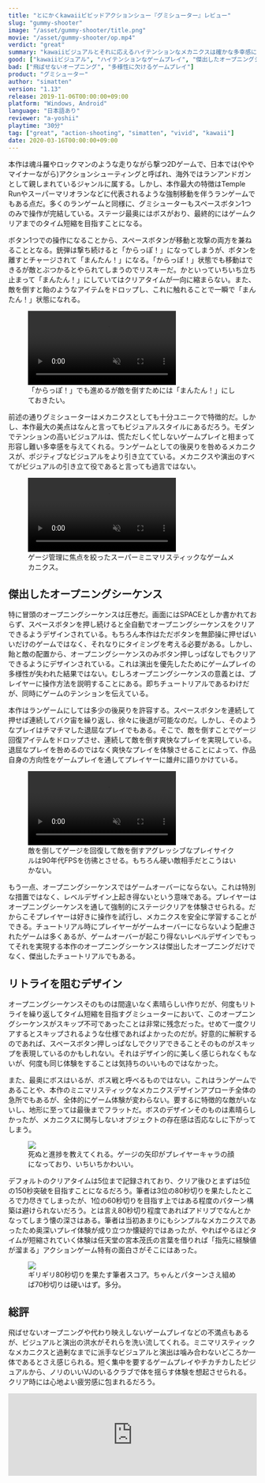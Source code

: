 ```yaml
---
title: "とにかくkawaiiビビッドアクションシュー『グミシューター』レビュー"
slug: "gummy-shooter"
image: "/asset/gummy-shooter/title.png"
movie: "/asset/gummy-shooter/op.mp4"
verdict: "great"
summary: "kawaiiビジュアルとそれに応えるハイテンションなメカニクスは確かな多幸感に満ちている。作品の姿勢をゲームプレイを通してプレイヤーに語りかけるオープニングシーケンスはゲームならではな演出手法として一級品。"
good: ["kawaiiビジュアル", "ハイテンションなゲームプレイ", "傑出したオープニングシーケンス"]
bad: ["飛ばせないオープニング", "多様性に欠けるゲームプレイ"]
product: "グミシューター"
author: "simatten"
version: "1.13"
release: 2019-11-06T00:00:00+09:00
platform: "Windows, Android"
language: "日本語あり"
reviewer: "a-yoshii"
playtime: "30分"
tag: ["great", "action-shooting", "simatten", "vivid", "kawaii"]
date: 2020-03-16T00:00:00+09:00
---
```


本作は魂斗羅やロックマンのような走りながら撃つ2Dゲームで、日本では(ややマイナーながら)アクションシューティングと呼ばれ、海外ではランアンドガンとして親しまれているジャンルに属する。しかし、本作最大の特徴はTemple Runやスーパーマリオランなどに代表されるような強制移動を伴うランゲームでもある点だ。多くのランゲームと同様に、グミシューターもスペースボタン1つのみで操作が完結している。ステージ最奥にはボスがおり、最終的にはゲームクリアまでのタイム短縮を目指すことになる。

ボタン1つでの操作になることから、スペースボタンが移動と攻撃の両方を兼ねることとなる。銃弾は撃ち続けると「からっぽ！」になってしまうが、ボタンを離すとチャージされて「まんたん！」になる。「からっぽ！」状態でも移動はできるが敵とぶつかるとやられてしまうのでリスキーだ。かといっていちいち立ち止まって「まんたん！」にしていてはクリアタイムが一向に縮まらない。また、敵を倒すと飴のようなアイテムをドロップし、これに触れることで一瞬で「まんたん！」状態になれる。

<figure>
	<video playsinline autoplay muted loop src="/asset/gummy-shooter/empty.mp4"></video>
	<figcaption>「からっぽ！」でも進めるが敵を倒すためには「まんたん！」にしておきたい。</figcaption>
</figure>

前述の通りグミシューターはメカニクスとしても十分ユニークで特徴的だ。しかし、本作最大の美点はなんと言ってもビジュアルスタイルにあるだろう。モダンでテンションの高いビジュアルは、慌ただしく忙しないゲームプレイと相まって形容し難い多幸感を与えてくれる。ランゲームとしての後戻りを咎めるメカニクスが、ポジティブなビジュアルをより引き立てている。メカニクスや演出のすべてがビジュアルの引き立て役であると言っても過言ではない。

<figure>
	<video playsinline autoplay muted loop src="/asset/gummy-shooter/hopping.mp4"></video>
	<figcaption>ゲージ管理に焦点を絞ったスーパーミニマリスティックなゲームメカニクス。</figcaption>
</figure>

## 傑出したオープニングシーケンス
特に冒頭のオープニングシーケンスは圧巻だ。画面にはSPACEとしか書かれておらず、スペースボタンを押し続けると全自動でオープニングシーケンスをクリアできるようデザインされている。もちろん本作はただボタンを無節操に押せばいいだけのゲームではなく、それなりにタイミングを考える必要がある。しかし、飴と敵の配置から、オープニングシーケンスのみボタン押しっぱなしでもクリアできるようにデザインされている。これは演出を優先したためにゲームプレイの多様性が失われた結果ではない。むしろオープニングシーケンスの意義とは、プレイヤーに操作方法を説明することにある。即ちチュートリアルであるわけだが、同時にゲームのテンションを伝えている。

本作はランゲームにしては多少の後戻りを許容する。スペースボタンを連続して押せば連続してバク宙を繰り返し、徐々に後退が可能なのだ。しかし、そのようなプレイはチマチマした退屈なプレイでもある。そこで、敵を倒すことでゲージ回復アイテムをドロップさせ、連続して敵を倒す爽快なプレイを実現している。退屈なプレイを咎めるのではなく爽快なプレイを体験させることによって、作品自身の方向性をゲームプレイを通してプレイヤーに雄弁に語りかけている。

<figure>
	<video playsinline autoplay muted loop src="/asset/gummy-shooter/aggressive.mp4"></video>
	<figcaption>敵を倒してゲージを回復して敵を倒すアグレッシブなプレイサイクルは90年代FPSを彷彿とさせる。もちろん硬い敵相手だとこうはいかない。</figcaption>
</figure>

もう一点、オープニングシーケンスではゲームオーバーにならない。これは特別な措置ではなく、レベルデザイン上起き得ないという意味である。プレイヤーはオープニングシーケンスを通して強制的にステージクリアを体験させられる。だからこそプレイヤーは好きに操作を試行し、メカニクスを安全に学習することができる。チュートリアル時にプレイヤーがゲームオーバーにならないよう配慮されたゲームは多くあるが、ゲームオーバーが起こり得ないレベルデザインでもってそれを実現する本作のオープニングシーケンスは傑出したオープニングだけでなく、傑出したチュートリアルでもある。

## リトライを阻むデザイン
オープニングシーケンスそのものは間違いなく素晴らしい作りだが、何度もリトライを繰り返してタイム短縮を目指すグミシューターにおいて、このオープニングシーケンスがスキップ不可であったことは非常に残念だった。せめて一度クリアするとスキップされるような仕様であればよかったのだが。好意的に解釈するのであれば、スペースボタン押しっぱなしでクリアできることそのものがスキップを表現しているのかもしれない。それはデザイン的に美しく感じられなくもないが、何度も同じ体験をすることは気持ちのいいものではなかった。

また、最奥にボスはいるが、ボス戦と呼べるものではない。これはランゲームであることや、本作のミニマリスティックなメカニクスデザインアプローチ全体の急所でもあるが、全体的にゲーム体験が変わらない。要するに特徴的な敵がいないし、地形に至っては最後までフラットだ。ボスのデザインそのものは素晴らしかったが、メカニクスに関与しないオブジェクトの存在感は否応なしに下がってしまう。

<figure>
	<img src="/asset/gummy-shooter/gameover.png">
	<figcaption>死ぬと進捗を教えてくれる。ゲージの矢印がプレイヤーキャラの顔になっており、いちいちかわいい。</figcaption>
</figure>

デフォルトのクリアタイムは5位まで記録されており、クリア後ひとまずは5位の150秒突破を目指すことになるだろう。筆者は3位の80秒切りを果たしたところで力尽きてしまったが、1位の60秒切りを目指す上ではある程度のパターン構築は避けられないだろう。とは言え80秒切り程度であればアドリブでなんとかなってしまう懐の深さはある。筆者は当初あまりにもシンプルなメカニクスであったため奥深いプレイ体験が成り立つか懐疑的ではあったが、やればやるほどタイムが短縮されていく体験は任天堂の宮本茂氏の言葉を借りれば「指先に経験値が溜まる」アクションゲーム特有の面白さがそこにはあった。

<figure>
	<img src="/asset/gummy-shooter/result.png">
	<figcaption>ギリギリ80秒切りを果たす筆者スコア。ちゃんとパターンさえ組めば70秒切りは硬いはず。多分。</figcaption>
</figure>

## 総評
飛ばせないオープニングや代わり映えしないゲームプレイなどの不満点もあるが、ビジュアルと演出の洪水がそれらを洗い流してくれる。ミニマリスティックなメカニクスと過剰なまでに派手なビジュアルと演出は噛み合わないどころか一体であるとさえ感じられる。短く集中を要するゲームプレイやチカチカしたビジュアルから、ノリのいいVJのいるクラブで体を揺らす体験を想起させられる。クリア時には心地よい疲労感に包まれるだろう。

<iframe src="https://itch.io/embed/511686" height="167" width="100%" frameborder="0"><a href="https://simatten.itch.io/gummy-shooter">GummyShooter/グミシューター by simatten</a></iframe>
